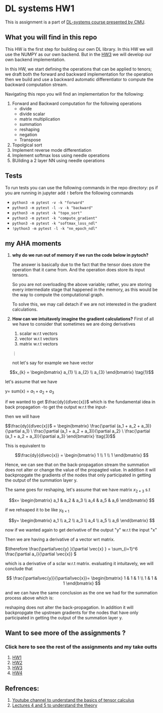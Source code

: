 # DL systems HW1 
This is assignment is a part of [DL-systems course presented by CMU](https://dlsyscourse.org/). 



## What you will find in this repo


This HW is the first step for building our own DL library. In this HW we will use the NUMPY as our own backend. But in the [HW3](https://github.com/ahmedtarek1325/dlsys_hw3) we will develop our own backend implementation. 

 In this HW, we start defining the operations that can be applied to tenors;
 we draft both the forward and backward implementation for the operation then we build and use a backward automatic differentiator
 to compute the backward computation stream. 

Navigating this repo you will find an implementation for the following: 
1.  Forward and Backward computation for the following operations 
    * divide                
    * divide scalar
    *  matrix multiplication
    * summation
    * reshaping
    * negation 
    * Transpose
2. Topolgical sort
3. Implement reverse mode differentiation
4. Implement softmax loss using needle operations
5. BUilding a 2 layer NN using needle operations




## Tests
To run tests you can use the following commands in the repo directory: 
ps if you are running in jupyter add `!`  before the following commands
- `python3 -m pytest -v -k "forward"`
- `python3 -m pytest -l -v -k "backward"`
- `python3 -m pytest -k "topo_sort"`
- `python3 -m pytest -k "compute_gradient"`
- `python3 -m pytest -k "softmax_loss_ndl"`
- `!python3 -m pytest -l -k "nn_epoch_ndl"`


## my AHA moments
1. **why do we run out of memory if we run the code below in pytoch?**

    The answer is basically due to the fact that the tensor does store the operation that it came from. And the operation does store its input tensors. 

    So you are not overloading the above variable; rather, you are storing every intermediate stage that happened in the memory, as this would be the way to compute the computational graph. 
    
    To solve this, we may call detach if we are not interested in the gradient calculations.


2. **How can we intuitavely imagine the gradient calculations?**
    First of all we have to consider that sometimes we are doing derivatives
    1. scalar w.r.t vectors
    2. vector w.r.t  vectors
    3. matrix w.r.t vectors

    
    $\vdots$

    not let's say for example we have 
    vector 
    
$$x_{k} = \begin{bmatrix}
a_{1} \\
a_{2} \\
a_{3}
\end{bmatrix} \tag{1}$$
    
 
let's assume that we have 

y= sum(x) = $a_1 + a_2 + a_3 \tag{2}$

if we wanted to get $\frac{dy}{d\vec{x}}$ which is the fundamental idea in back propagation -to get the output w.r.t the input- 

then we will have 

$$\frac{dy}{d\vec{x}}$ = \begin{bmatrix}
\frac{\partial (a_1 + a_2 + a_3)}{\partial a_1} \\
\frac{\partial (a_1 + a_2 + a_3)}{\partial a_2} \\
\frac{\partial (a_1 + a_2 + a_3)}{\partial a_3}
\end{bmatrix} \tag{3}$$
    
This is equivalent to 

$$\frac{dy}{d\vec{x}} = \begin{bmatrix}
1 \\
1 \\
1
\end{bmatrix} $$

Hence, we can see that on the back-propagation stream the summation does not alter or change the value of the propagted value. In addition it will backpropgate the gradients of the nodes that only participated in getting the output of the summation layer y. 
    
       
The same goes for reshaping, let's assume that we have matrix $x_{2\times3}$ s.t
    
$$x= \begin{bmatrix}
a_1 & a_2 & a_3 \\
a_4 & a_5 & a_6
\end{bmatrix} $$ 
 
if we rehsaped it to be like $y_{6\times1}$
    
$$y= \begin{bmatrix}
a_1 \\
a_2 \\
a_3 \\
a_4 \\
a_5 \\
a_6
\end{bmatrix} $$ 
    
now if we wanted again to get derivative of the output "y" w.r.t the input "x"  

Then we are having a derivative of a vector wrt matrix. 

$\therefore \frac{\partial\vec{y} }{\partial \vec{x} } = \sum_{i=1}^6 \frac{\partial a_i}{\partial \vec{x}} $

which is a derivative of a sclar w.r.t matrix. 
evaluating it intuitavely, we will conclude  that

$$ \frac{\partial\vec{y}}{\partial\vec{x}}= \begin{bmatrix}
1 & 1 & 1 \\
1 & 1 & 1
\end{bmatrix} $$

and we can have the same conclusion as the one we had for the summation process above which is: 

reshaping does not alter the back-propagation. In addition it will backpropgate the upstream gradients for the nodes that have only participated in getting the output of the summation layer y. 
    

    
## Want to see more of the assignments ? 
### Click here to see the rest of the assignments and my take outts
1. [HW1](https://github.com/ahmedtarek1325/dlsys_hw1)
2. [HW2](https://github.com/ahmedtarek1325/dlsys_hw2)
3. [HW3](https://github.com/ahmedtarek1325/dlsys_hw3)
4. [HW4](https://github.com/ahmedtarek1325/dlsys_hw4)

## Refrences: 
1. [Youtube channel to understand the basics of tensor calculus](https://www.youtube.com/@noone988-Ahmed-Fathi/search?query=tensor%20calculus)  
2. [Lectures 4 and 5 to understand the theory](https://dlsyscourse.org/lectures/)
